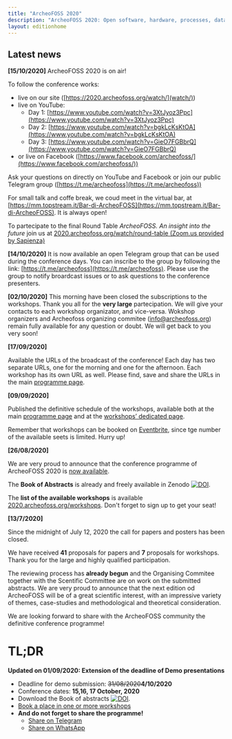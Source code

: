 ```yaml
---
title: "ArcheoFOSS 2020"
description: "ArcheoFOSS 2020: Open software, hardware, processes, data and formats in archaeological research"
layout: editionhome
---
```


## Latest news

**[15/10/2020]**
ArcheoFOSS 2020 is on air!

To follow the conference works:
- live on our site ([https://2020.archeofoss.org/watch/](watch/))
- live on YouTube:
    - Day 1: [https://www.youtube.com/watch?v=3XtJyoz3Ppc](https://www.youtube.com/watch?v=3XtJyoz3Ppc)
    - Day 2: [https://www.youtube.com/watch?v=bgkLcKsKtOA](https://www.youtube.com/watch?v=bgkLcKsKtOA)
    - Day 3: [https://www.youtube.com/watch?v=GieO7FGBbrQ](https://www.youtube.com/watch?v=GieO7FGBbrQ)
- or live on Facebook ([https://www.facebook.com/archeofoss/](https://www.facebook.com/archeofoss/))

Ask your questions on directly on YouTube and Facebook or join our public Telegram group ([https://t.me/archeofoss](https://t.me/archeofoss))

For small talk and coffe break, we coud meet in the virtual bar, at [https://mm.topstream.it/Bar-di-ArcheoFOSS](https://mm.topstream.it/Bar-di-ArcheoFOSS). It is always open!

To partecipate to the final Round Table *ArcheoFOSS. An insight into the future* join us at 
[2020.archeofoss.org/watch/round-table (Zoom.us provided by Sapienza)](/watch/round-table)

**[14/10/2020]**
It is now available an open Telegram group that can be used during the conference days.
You can inscribe to the group by following the link: [https://t.me/archeofoss](https://t.me/archeofoss).
Please use the group to notify broardcast issues or to ask questions to the conference presenters.


**[02/10/2020]**
This morning have been closed the subscriptions to the workshops. Thank you all for the **very large** partecipation. We will give
your contacts to each workshop organizator, and vice-versa. Wokshop organizers and Archeofoss organizing commitee (info@archeofoss.org)
remain fully available for any question or doubt. We will get back to you very soon!

**[17/09/2020]**

Available the URLs of the broadcast of the conference! Each day has two
separate URLs, one for the morning and one for the afternoon.
Each workshop has its own URL as well. Please find, save and share the URLs
in the main [programme page](/programme).

**[09/09/2020]**

Published the definitive schedule of the workshops, available both at the main [programme page](./programme) and at the [workshops’ dedicated page](./workshops).

Remember that workshops can be booked on [Eventbrite](https://www.eventbrite.it/o/archeofoss-31023076975), since tge number of the available seets is limited. Hurry up!

**[26/08/2020]**

We are very proud to announce that the conference programme of ArcheoFOSS 2020 is [now available](./programme).

The **Book of Abstracts** is already and freely available in Zenodo [![DOI](https://zenodo.org/badge/DOI/10.5281/zenodo.4002961.svg)](https://doi.org/10.5281/zenodo.4002961).


The **list of the available workshops** is available [2020.archeofoss.org/workshops](./workshops). Don't forget to sign up to get your seat!

**[13/7/2020]**

Since the midnight of July 12, 2020 the call for papers and posters has been closed.

We have received **41** proposals for papers and **7** proposals for workshops. Thank you for the large and highly qualified participation.

The reviewing process has **already begun** and the Organising Commitee together with the Scentific Committee are on work on the submitted abstracts. We are very proud to announce that the next edition od ArcheoFOSS will be of a great scientific interest, with an impressive variety of themes, case-studies and methodological and theoretical consideration.

We are looking forward to share with the ArcheoFOSS community the definitive conference programme!


# TL;DR
**Updated on 01/09/2020: Extension of the deadline of Demo presentations**
- Deadline for demo submission: <strike>31/08/2020</strike>**4/10/2020**
- Conference dates: **15,16, 17 October, 2020**
- Download the Book of abstracts [![DOI](https://zenodo.org/badge/DOI/10.5281/zenodo.4002961.svg)](https://doi.org/10.5281/zenodo.4002961).
- [Book a place in one or more workshops](/workshops)
- **And do not forget to share the programme!**
    - [Share on Telegram](https://telegram.me/share/url?url=https://2020.archeofoss.org/programme&text=Available+programme+of+ArcheoFOSS+2020)
    - [Share on WhatsApp](https://wa.me/?text=https://2020.archeofoss.org/programme+Available+programme+of+ArcheoFOSS+2020)
